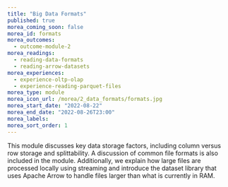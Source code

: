 ```yaml
---
title: "Big Data Formats"
published: true
morea_coming_soon: false
morea_id: formats
morea_outcomes:
  - outcome-module-2
morea_readings:
  - reading-data-formats
  - reading-arrow-datasets
morea_experiences:
  - experience-oltp-olap
  - experience-reading-parquet-files
morea_type: module
morea_icon_url: /morea/2_data_formats/formats.jpg
morea_start_date: "2022-08-22"
morea_end_date: "2022-08-26T23:00"
morea_labels:
morea_sort_order: 1
---
```



This module discusses key data storage factors, including column
versus row storage and splittability. A discussion of common file
formats is also included in the module.  Additionally, we explain how
large files are processed locally using streaming and introduce the
dataset library that uses Apache Arrow to handle files larger than
what is currently in RAM.


